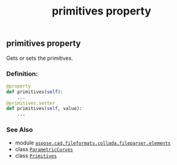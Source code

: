 ﻿---
title: primitives property
second_title: Aspose.CAD for Python via .NET API References
description: 
type: docs
weight: 90
url: /python-net/aspose.cad.fileformats.collada.fileparser.elements/parametriccurves/primitives/
is_root: false
---

## primitives property


Gets or sets the primitives.
### Definition:
```python
@property
def primitives(self):
    ...
@primitives.setter
def primitives(self, value):
    ...
```

### See Also
* module [`aspose.cad.fileformats.collada.fileparser.elements`](../../)
* class [`ParametricCurves`](/cad/python-net/aspose.cad.fileformats.collada.fileparser.elements/parametriccurves)
* class [`Primitives`](/cad/python-net/aspose.cad.fileformats.collada.fileparser.elements/primitives)
